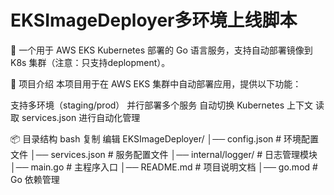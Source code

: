 # EKSImageDeployer多环境上线脚本
🚀 一个用于 AWS EKS Kubernetes 部署的 Go 语言服务，支持自动部署镜像到 K8s 集群（注意：只支持deplopment）。

📌 项目介绍
本项目用于在 AWS EKS 集群中自动部署应用，提供以下功能：

支持多环境（staging/prod）
并行部署多个服务
自动切换 Kubernetes 上下文
读取 services.json 进行自动化管理

📦 目录结构
bash
复制
编辑
EKSImageDeployer/
│── config.json         # 环境配置文件
│── services.json       # 服务配置文件
│── internal/logger/    # 日志管理模块
│── main.go             # 主程序入口
│── README.md           # 项目说明文档
│── go.mod              # Go 依赖管理
